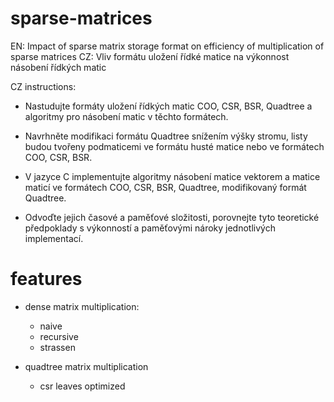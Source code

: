 sparse-matrices
============================

EN: Impact of sparse matrix storage format on efficiency of multiplication of sparse matrices
CZ: Vliv formátu uložení řídké matice na výkonnost násobení řídkých matic

CZ instructions:
 * Nastudujte formáty uložení řídkých matic COO, CSR, BSR, Quadtree a algoritmy
   pro násobení matic v těchto formátech.
 
 * Navrhněte modifikaci formátu Quadtree snížením výšky stromu, listy budou
   tvořeny podmaticemi ve formátu husté matice nebo ve formátech COO, CSR, BSR.

 * V jazyce C implementujte algoritmy násobení matice vektorem a matice maticí
   ve formátech COO, CSR, BSR, Quadtree, modifikovaný formát Quadtree.

 * Odvoďte jejich časové a paměťové složitosti, porovnejte tyto teoretické
   předpoklady s výkonností a paměťovými nároky jednotlivých implementací.
   
features
============================

 * dense matrix multiplication:
   * naive
   * recursive
   * strassen

 * quadtree matrix multiplication
   * csr leaves optimized
   
